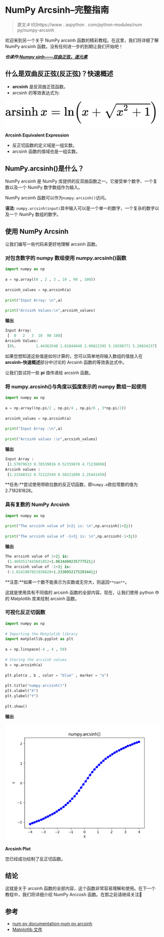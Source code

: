 # NumPy Arcsinh–完整指南

> 原文:# t0]https://www . aspython . com/python-modules/num py/numpy-arcsinh

欢迎来到另一个关于 NumPy arcsinh 函数的精彩教程。在这里，我们将详细了解 NumPy arcsinh 函数。没有任何进一步的到期让我们开始吧！

***也读作:[Numpy sinh——双曲正弦，逐元素](https://www.askpython.com/python-modules/numpy/numpy-sinh-hyperbolic-sine)***

## 什么是双曲反正弦(反正弦)？快速概述

*   **arcsinh** 是反双曲正弦函数。
*   arcsinh 的等效表达式为:

![Arcsinh Equivalent Expression](img/0120ec984f570fd6be48cbc390e442b4.png)

**Arcsinh Equivalent Expression**

*   反正切函数的定义域是一组实数。
*   arcsinh 函数的值域也是一组实数。

## NumPy.arcsinh()是什么？

NumPy arcsinh 是 NumPy 库提供的反双曲函数之一。它接受单个数字、一个复数以及一个 NumPy 数字数组作为输入。

NumPy arcsinh 函数可以作为`numpy.arcsinh()`访问。

**语法:** `numpy.arcsinh(input)`其中输入可以是一个单一的数字，一个复杂的数字以及一个 NumPy 数组的数字。

## 使用 NumPy Arcsinh

让我们编写一些代码来更好地理解 arcsinh 函数。

### 对包含数字的 numpy 数组使用 numpy.arcsinh()函数

```py
import numpy as np

a = np.array((0 , 2 , 3 , 10 , 90 , 100))

arcsinh_values = np.arcsinh(a)

print("Input Array: \n",a)

print("Arcsinh Values:\n",arcsinh_values)

```

**输出**

```py
Input Array: 
 [  0   2   3  10  90 100]
Arcsinh Values:
 [0\.         1.44363548 1.81844646 2.99822295 5.19298771 5.29834237]

```

如果您想知道这些值是如何计算的，您可以简单地将输入数组的值放入在**arcsinh–快速概述**部分中讨论的 Arcsinh 函数的等效表达式中。

让我们尝试将一些 **pi** 值传递给 arcsinh 函数。

### 将 numpy.arcsinh()与角度以弧度表示的 numpy 数组一起使用

```py
import numpy as np

a = np.array((np.pi/2 , np.pi/4 , np.pi/6 , 3*np.pi/2))

arcsinh_values = np.arcsinh(a)

print("Input Array :\n",a)

print("Arcsinh values :\n",arcsinh_values)

```

**输出**

```py
Input Array :
 [1.57079633 0.78539816 0.52359878 4.71238898]
Arcsinh values :
 [1.23340312 0.72122549 0.50221899 2.25441459]

```

**任务:**尝试使用带欧拉数的反正切函数，即`numpy.e`欧拉常数的值为 2.718281828。

### 具有复数的 NumPy Arcsinh

```py
import numpy as np

print("The arcsinh value of 1+2j is: \n",np.arcsinh(1+2j))

print("The arcsinh value of -1+3j is: \n",np.arcsinh(-1+3j))

```

**输出**

```py
The arcsinh value of 1+2j is: 
 (1.4693517443681852+1.0634400235777521j)
The arcsinh value of -1+3j is:
 (-1.8241987021938828+1.2330952175293441j)

```

**注意:**如果一个数不能表示为实数或无穷大，则返回`**nan**`。

这就是使用具有不同值的 arcsinh 函数的全部内容。现在，让我们使用 python 中的 Matplotlib 库来绘制 arcsinh 函数。

### 可视化反正切函数

```py
import numpy as np

# Importing the Matplolib library
import matplotlib.pyplot as plt

a = np.linspace(-4 , 4 , 50)

# Storing the arcsinh values
b = np.arcsinh(a)

plt.plot(a , b , color = "blue" , marker = "o")

plt.title("numpy.arcsinh()")
plt.xlabel("X")
plt.ylabel("Y")

plt.show()

```

**输出**

![Arcsinh Plot](img/b7f7484da618b735fd300e8a24cc5bd8.png)

**Arcsinh Plot**

您已经成功绘制了反正切函数。

## 结论

这就是关于 arcsinh 函数的全部内容，这个函数非常容易理解和使用。在下一个教程中，我们将详细介绍 NumPy Arccosh 函数。在那之前请继续关注🙂

## 参考

*   [num py documentation–num py arcsinh](https://numpy.org/doc/stable/reference/generated/numpy.arcsinh.html#numpy.arcsinh)
*   [Matplotlib 文件](https://matplotlib.org/)
